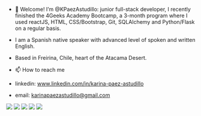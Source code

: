 - 👋 Welcome! I’m @KPaezAstudillo: junior full-stack developer, I recently finished the 4Geeks Academy Bootcamp, a 3-month program where I used reactJS, HTML, CSS/Bootstrap, Git, SQLAlchemy and Python/Flask on a regular basis.

- I am a Spanish native speaker with advanced level of spoken and written English.

- Based in Freirina, Chile, heart of the Atacama Desert.

- 📫 How to reach me
- linkedin:  www.linkedin.com/in/karina-paez-astudillo
- email: karinapaezastudillo@gmail.com

[![](https://raw.githubusercontent.com/KPaezAstudillo/github-profile-summary-cards-example/master/profile-summary-card-output/nord_bright/0-profile-details.svg)](https://github.com/KPaezAstudillo/github-profile-summary-cards)
[![](https://raw.githubusercontent.com/KPaezAstudillo/github-profile-summary-cards-example/master/profile-summary-card-output/nord_bright/1-repos-per-language.svg)](https://github.com/KPaezAstudillo/github-profile-summary-cards) [![](https://raw.githubusercontent.com/KPaezAstudillo/github-profile-summary-cards-example/master/profile-summary-card-output/nord_bright/2-most-commit-language.svg)](https://github.com/vn7n24fzkq/github-profile-summary-cards)
[![](https://raw.githubusercontent.com/KPaezAstudillo/github-profile-summary-cards-example/master/profile-summary-card-output/nord_bright/3-stats.svg)](https://github.com/KPaezAstudillo/github-profile-summary-cards) [![](https://raw.githubusercontent.com/KPaezAstudillo/github-profile-summary-cards-example/master/profile-summary-card-output/nord_bright/4-productive-time.svg)](https://github.com/KPaezAstudillo/github-profile-summary-cards)


